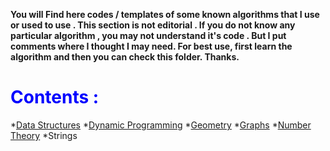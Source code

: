 <!DOCTYPE html>
<html>
<body>

<p><strong>
You will Find here codes / templates of some known algorithms that I use or used to use . This section is not editorial . If you do not know any particular algorithm , you may not understand it's code .  But I put comments where I thought I may need. For best use, first learn the algorithm and then you can check this folder. Thanks.
</strong></p>
<h1 style="color:blue;">Contents :</h1>
</body>
</html>

*[Data Structures](https://github.com/FahaF/Competitive-Programmig/tree/master/Templates/Data%20Structures)
*[Dynamic Programming](https://github.com/FahaF/Competitive-Programmig/tree/master/Templates/Dynamic%20Programming)
*[Geometry](https://github.com/FahaF/Competitive-Programmig/tree/master/Templates/Geometry)
*[Graphs](https://github.com/FahaF/Competitive-Programmig/tree/master/Templates/Graphs)
*[Number Theory](https://github.com/FahaF/Competitive-Programmig/tree/master/Templates/Number%20Theory)
*Strings

